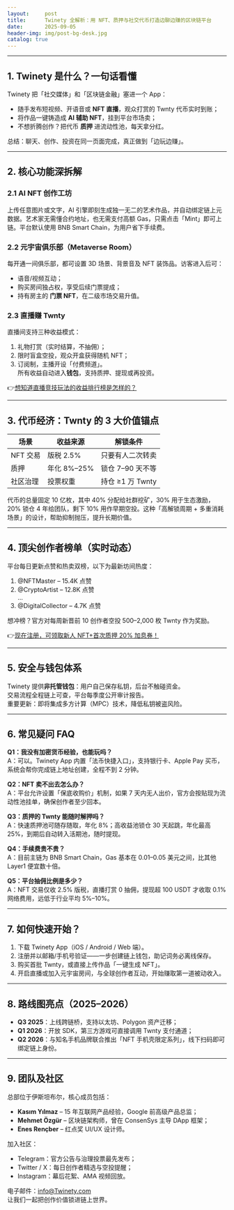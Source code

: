 ```yaml
---
layout:     post
title:      Twinety 全解析：用 NFT、质押与社交代币打造边聊边赚的区块链平台
date:       2025-09-05
header-img: img/post-bg-desk.jpg
catalog: true
---
```


---

## 1. Twinety 是什么？一句话看懂
Twinety 把「社交媒体」和「区块链金融」塞进一个 App：  
- 随手发布短视频、开语音或 **NFT 直播**，观众打赏的 Twnty 代币实时到账；  
- 将作品一键铸造成 **AI 辅助 NFT**，挂到平台市场卖；  
- 不想折腾创作？把代币 **质押** 进流动性池，每天拿分红。

总结：聊天、创作、投资在同一页面完成，真正做到「边玩边赚」。

---

## 2. 核心功能深拆解

### 2.1 AI NFT 创作工坊
上传任意图片或文字，AI 引擎即刻生成独一无二的艺术作品，并自动绑定链上元数据。艺术家无需懂合约地址，也无需支付高额 Gas，只需点击「Mint」即可上链。平台默认使用 BNB Smart Chain，为用户省下手续费。

### 2.2 元宇宙俱乐部（Metaverse Room）
每开通一间俱乐部，都可设置 3D 场景、背景音及 NFT 装饰品。访客进入后可：
- 语音/视频互动；
- 购买房间独占权，享受后续门票提成；
- 持有房主的 **门票 NFT**，在二级市场交易升值。

### 2.3 直播赚 Twnty
直播间支持三种收益模式：  
1. 礼物打赏（实时结算，不抽佣）；  
2. 限时盲盒空投，观众开盒获得随机 NFT；  
3. 订阅制，主播开设「付费频道」。  
所有收益自动进入**钱包**，支持质押、提现或再投资。

👉[想知道直播竞技玩法的收益排行榜是怎样的？](https://okxdog.com/)

---

## 3. 代币经济：Twnty 的 3 大价值锚点

| 场景 | 收益来源 | 解锁条件 |
|---|---|---|
| NFT 交易 | 版税 2.5% | 只要有人二次转卖 |
| 质押 | 年化 8%–25% | 锁仓 7–90 天不等 |
| 社区治理 | 投票权重 | 持仓 ≥1 万 Twnty |

代币的总量固定 10 亿枚，其中 40% 分配给社群挖矿，30% 用于生态激励，20% 锁仓 4 年给团队，剩下 10% 用作早期空投。这种「高解锁周期 + 多重消耗场景」的设计，帮助抑制抛压，提升长期价值。

---

## 4. 顶尖创作者榜单（实时动态）
平台每日更新点赞和热卖双榜，以下为最新坊间热度：

1. @NFTMaster – 15.4K 点赞  
2. @CryptoArtist – 12.8K 点赞  
...  
10. @DigitalCollector – 4.7K 点赞  

想冲榜？官方对每周新晋前 10 创作者空投 500–2,000 枚 Twnty 作为奖励。

👉[现在注册，可领取新人 NFT+首次质押 20% 加息券！](https://okxdog.com/)

---

## 5. 安全与钱包体系

Twinety 提供**非托管钱包**：用户自己保存私钥，后台不触碰资金。  
交易流程全程链上可查，平台每季度公开审计报告。  
重要更新：即将集成多方计算（MPC）技术，降低私钥被盗风险。

---

## 6. 常见疑问 FAQ

**Q1：我没有加密货币经验，也能玩吗？**  
A：可以。Twinety App 内置「法币快捷入口」，支持银行卡、Apple Pay 买币，系统会帮你完成链上地址创建，全程不到 2 分钟。

**Q2：NFT 卖不出去怎么办？**  
A：平台允许设置「保底收购价」机制，如果 7 天内无人出价，官方会按贴现为流动性池挂单，确保创作者至少回本。

**Q3：质押的 Twnty 能随时解押吗？**  
A：快速质押池可随存随取，年化 8%；高收益池锁仓 30 天起跳，年化最高 25%，到期后自动转入活期池，随时提现。

**Q4：手续费贵不贵？**  
A：目前主链为 BNB Smart Chain，Gas 基本在 0.01–0.05 美元之间，比其他 Layer1 便宜数十倍。

**Q5：平台抽佣比例是多少？**  
A：NFT 交易仅收 2.5% 版税，直播打赏 0 抽佣，提现超 100 USDT 才收取 0.1% 网络费用，远低于行业平均 5%–10%。

---

## 7. 如何快速开始？
1. 下载 Twinety App（iOS / Android / Web 端）。  
2. 注册并以邮箱/手机号验证——一步创建链上钱包，助记词务必离线保存。  
3. 购买首批 Twnty，或直接上传作品「一键生成 NFT」。  
4. 开启直播或加入元宇宙房间，与全球创作者互动，开始赚取第一道被动收入。  

---

## 8. 路线图亮点（2025–2026）
- **Q3 2025**：上线跨链桥，支持以太坊、Polygon 资产迁移；  
- **Q1 2026**：开放 SDK，第三方游戏可直接调用 Twnty 支付通道；  
- **Q2 2026**：与知名手机品牌联合推出「NFT 手机壳限定系列」，线下扫码即可绑定链上身份。

---

## 9. 团队及社区
总部位于伊斯坦布尔，核心成员包括：
- **Kasım Yılmaz** – 15 年互联网产品经验，Google 前高级产品总监；  
- **Mehmet Özgür** – 区块链架构师，曾在 ConsenSys 主导 DApp 框架；  
- **Enes Rençber** – 红点奖 UI/UX 设计师。

加入社区：  
- Telegram：官方公告与治理投票最先发布；  
- Twitter / X：每日创作者精选与空投提醒；  
- Instagram：幕后花絮、AMA 视频回放。

电子邮件：info@Twinety.com  
让我们一起把创作价值锁进链上世界。